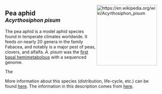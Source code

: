 <img 
title="https://en.wikipedia.org/wiki/Acyrthosiphon_pisum"
src="https://upload.wikimedia.org/wikipedia/commons/2/20/Acyrthosiphon_pisum_%28pea_aphid%29-PLoS.jpg" 
height="200"
class="center"
align="right">

## Pea aphid <br><sup>*Acyrthosiphon pisum*</sup>

The pea aphid is a model aphid species found in temperate climates worldwide. It feeds on nearly 20 genera in the family Fabacea, and notably is a major pest of peas, clovers, and alfalfa. _A. pisum_ was the [first basal hemimetabolous](https://www.uniprot.org/proteomes/UP000007819) with a sequenced genome.

The 

More information about this species (distribution, life-cycle, etc.) can be found [here](https://influentialpoints.com/Gallery/Acyrthosiphon_pisum_Pea_aphid.htm). The information in this description comes from [here](https://influentialpoints.com/Gallery/Acyrthosiphon_pisum_Pea_aphid.htm).

<!--stackedit_data:
eyJoaXN0b3J5IjpbMTIwNjUwNzE2MCwxNTk5NDQxOTQ5LDE1MD
AyNjEzMzMsLTMyMDkyNTU0XX0=
-->